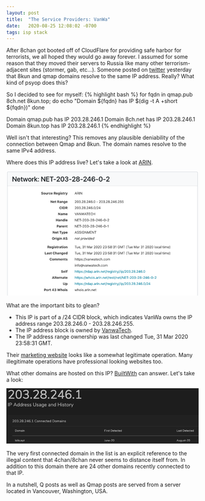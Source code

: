 ```yaml
---
layout: post
title:  "The Service Providers: VanWa"
date:   2020-08-25 12:08:02 -0700
tags: isp stack
---
```

After 8chan got booted off of CloudFlare for providing safe harbor for terrorists, we all hoped they would go away forever.  I assumed 
for some reason that they moved their servers to Russia like many other terrorism-adjacent sites (stormer, gab, etc...). Someone posted 
on [twitter][8kun-qmap-same-ip-tweet] yesterday that 8kun and qmap domains resolve to the same IP address.  Really?  What kind of psyop does this?

So I decided to see for myself:
{% highlight bash %}
for fqdn in qmap.pub 8ch.net 8kun.top; do
  echo "Domain ${fqdn} has IP $(dig -t A +short ${fqdn})"
done

Domain qmap.pub has IP 203.28.246.1
Domain 8ch.net has IP 203.28.246.1
Domain 8kun.top has IP 203.28.246.1
{% endhighlight %}

Well isn't that interesting?  This removes any plausible deniability of the connection between Qmap and 8kun.  The domain names resolve to the same IPv4 address.

Where does this IP address live?  Let's take a look at [ARIN][arin-vanwa].

![ARIN lookup for 203.28.246.1](/assets/vanwa-arin.jpg)

What are the important bits to glean?
- This IP is part of a /24 CIDR block, which indicates VanWa owns the IP address range 203.28.246.0 - 203.28.246.255.
- The IP address block is owned by [VanwaTech][vanwa-marketing].
- The IP address range ownership was last changed Tue, 31 Mar 2020 23:58:31 GMT.

Their [marketing website][vanwa-marketing] looks like a somewhat legitimate operation.  Many illegitimate operations have professional looking websites too.

What other domains are hosted on this IP?  [BuiltWith][vanwa-builtwith] can answer. Let's take a look:

![Fucking yikes](/assets/vanwa-connected-domains.jpg)

The very first connected domain in the list is an explicit reference to the illegal content that 4chan/8chan never seems to distance itself from. 
In addition to this domain there are 24 other domains recently connected to that IP.

In a nutshell, Q posts as well as Qmap posts are served from a server located in Vancouver, Washington, USA.

[arin-vanwa]: https://search.arin.net/rdap/?query=203.28.246.1
[vanwa-marketing]: https://vanwatech.com/
[vanwa-builtwith]: https://builtwith.com/relationships/ip-address/203.28.246.1
[8kun-qmap-same-ip-tweet]: https://twitter.com/tobypinder/status/1297629492865896451
